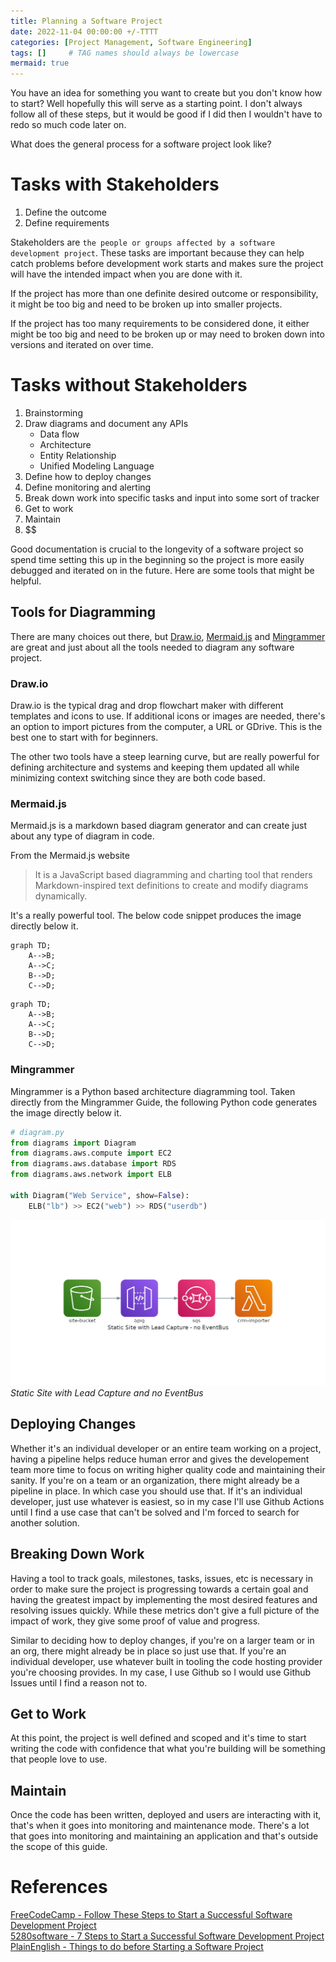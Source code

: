 ```yaml
---
title: Planning a Software Project
date: 2022-11-04 00:00:00 +/-TTTT
categories: [Project Management, Software Engineering]
tags: []     # TAG names should always be lowercase
mermaid: true
---
```


You have an idea for something you want to create but you don't know how to start? Well hopefully this will serve as a starting point. I don't always follow all of these steps, but it would be good if I did then I wouldn't have to redo so much code later on.

What does the general process for a software project look like?


# Tasks with Stakeholders

1. Define the outcome
1. Define requirements

Stakeholders are `the people or groups affected by a software development project`. These tasks are important because they can help catch problems before development work starts and makes sure the project will have the intended impact when you are done with it.

If the project has more than one definite desired outcome or responsibility, it might be too big and need to be broken up into smaller projects.

If the project has too many requirements to be considered done, it either might be too big and need to be broken up or may need to broken down into versions and iterated on over time.

# Tasks without Stakeholders

1. Brainstorming
1. Draw diagrams and document any APIs
    - Data flow
    - Architecture
    - Entity Relationship
    - Unified Modeling Language
1. Define how to deploy changes
1. Define monitoring and alerting
1. Break down work into specific tasks and input into some sort of tracker
1. Get to work
1. Maintain
1. $$

Good documentation is crucial to the longevity of a software project so spend time setting this up in the beginning so the project is more easily debugged and iterated on in the future. Here are some tools that might be helpful.

## Tools for Diagramming

There are many choices out there, but [Draw.io](https://draw.io), [Mermaid.js](https://mermaid-js.github.io/mermaid/#/) and [Mingrammer](https://diagrams.mingrammer.com/) are great and just about all the tools needed to diagram any software project.


### Draw.io
Draw.io is the typical drag and drop flowchart maker with different templates and icons to use. If additional icons or images are needed, there's an option to import pictures from the computer, a URL or GDrive. This is the best one to start with for beginners. 

The other two tools have a steep learning curve, but are really powerful for defining architecture and systems and keeping them updated all while minimizing context switching since they are both code based. 

### Mermaid.js
Mermaid.js is a markdown based diagram generator and can create just about any type of diagram in code.

From the Mermaid.js website
> It is a JavaScript based diagramming and charting tool that renders Markdown-inspired text definitions to create and modify diagrams dynamically.

It's a really powerful tool. The below code snippet produces the image directly below it.

```
graph TD;
    A-->B;
    A-->C;
    B-->D;
    C-->D;
```

```mermaid
graph TD;
    A-->B;
    A-->C;
    B-->D;
    C-->D;
```

### Mingrammer
Mingrammer is a Python based architecture diagramming tool. Taken directly from the Mingrammer Guide, the following Python code generates the image directly below it.
```python
# diagram.py
from diagrams import Diagram
from diagrams.aws.compute import EC2
from diagrams.aws.database import RDS
from diagrams.aws.network import ELB

with Diagram("Web Service", show=False):
    ELB("lb") >> EC2("web") >> RDS("userdb")
```
![Desktop View](/assets/images/static_site_with_lead_capture_-_no_eventbus.png)
_Static Site with Lead Capture and no EventBus_

## Deploying Changes
Whether it's an individual developer or an entire team working on a project, having a pipeline helps reduce human error and gives the developement team more time to focus on writing higher quality code and maintaining their sanity. If you're on a team or an organization, there might already be a pipeline in place. In which case you should use that. If it's an individual developer, just use whatever is easiest, so in my case I'll use Github Actions until I find a use case that can't be solved and I'm forced to search for another solution.

## Breaking Down Work
Having a tool to track goals, milestones, tasks, issues, etc is necessary in order to make sure the project is progressing towards a certain goal and having the greatest impact by implementing the most desired features and resolving issues quickly. While these metrics don't give a full picture of the impact of work, they give some proof of value and progress.

Similar to deciding how to deploy changes, if you're on a larger team or in an org, there might already be in place so just use that. If you're an individual developer, use whatever built in tooling the code hosting provider you're choosing provides. In my case, I use Github so I would use Github Issues until I find a reason not to.

## Get to Work
At this point, the project is well defined and scoped and it's time to start writing the code with confidence that what you're building will be something that people love to use.

## Maintain
Once the code has been written, deployed and users are interacting with it, that's when it goes into monitoring and maintenance mode. There's a lot that goes into monitoring and maintaining an application and that's outside the scope of this guide.

# References
[FreeCodeCamp - Follow These Steps to Start a Successful Software Development Project](https://www.freecodecamp.org/news/follow-these-key-steps-to-start-a-successful-software-development-project-163c838e8fe1/) \
[5280software - 7 Steps to Start a Successful Software Development Project](https://www.5280software.net/blog-post/7-steps-to-start-a-successful-software-development-project/) \
[PlainEnglish - Things to do before Starting a Software Project](https://javascript.plainenglish.io/things-to-do-before-starting-a-software-project-aafc93e7157b?gi=2184f51e2b07/)
